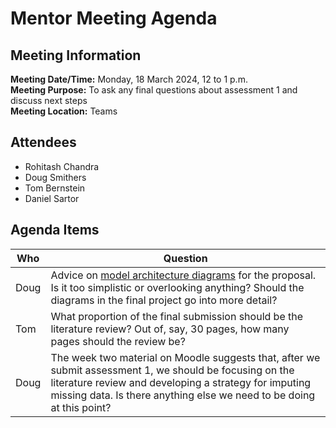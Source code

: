 # Mentor Meeting Agenda
## Meeting Information
**Meeting Date/Time:** Monday, 18 March 2024, 12 to 1 p.m.  
**Meeting Purpose:** To ask any final questions about assessment 1 and discuss next steps  
**Meeting Location:** Teams  

## Attendees
- Rohitash Chandra
- Doug Smithers
- Tom Bernstein
- Daniel Sartor

## Agenda Items

Who | Question
---- | ----
Doug | Advice on [model architecture diagrams](https://github.com/mango-unchained/Team-K---ZZSC9020-Capstone-Project/blob/main/Architecture.ipynb) for the proposal. Is it too simplistic or overlooking anything? Should the diagrams in the final project go into more detail?
Tom | What proportion of the final submission should be the literature review? Out of, say, 30 pages, how many pages should the review be?
Doug | The week two material on Moodle suggests that, after we submit assessment 1, we should be focusing on the literature review and developing a strategy for imputing missing data. Is there anything else we need to be doing at this point?